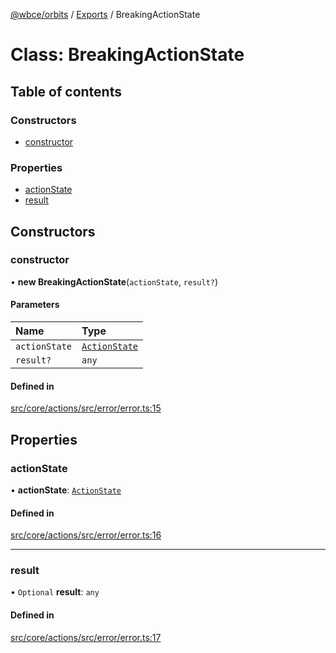 [@wbce/orbits](../README.md) / [Exports](../modules.md) / BreakingActionState

# Class: BreakingActionState

## Table of contents

### Constructors

- [constructor](BreakingActionState.md#constructor)

### Properties

- [actionState](BreakingActionState.md#actionstate)
- [result](BreakingActionState.md#result)

## Constructors

### constructor

• **new BreakingActionState**(`actionState`, `result?`)

#### Parameters

| Name | Type |
| :------ | :------ |
| `actionState` | [`ActionState`](../enums/ActionState.md) |
| `result?` | `any` |

#### Defined in

[src/core/actions/src/error/error.ts:15](https://github.com/LaWebcapsule/orbits/blob/a1dfd88/src/core/actions/src/error/error.ts#L15)

## Properties

### actionState

• **actionState**: [`ActionState`](../enums/ActionState.md)

#### Defined in

[src/core/actions/src/error/error.ts:16](https://github.com/LaWebcapsule/orbits/blob/a1dfd88/src/core/actions/src/error/error.ts#L16)

___

### result

• `Optional` **result**: `any`

#### Defined in

[src/core/actions/src/error/error.ts:17](https://github.com/LaWebcapsule/orbits/blob/a1dfd88/src/core/actions/src/error/error.ts#L17)

